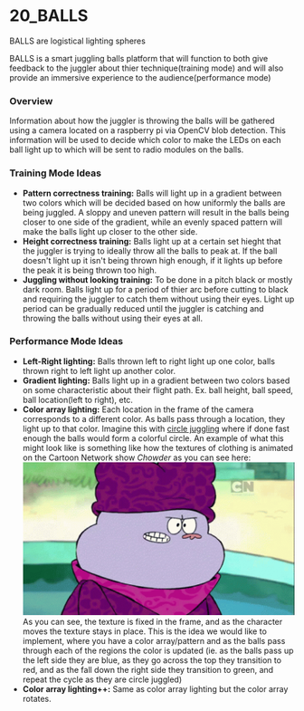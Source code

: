# 20_BALLS
BALLS are logistical lighting spheres



BALLS is a smart juggling balls platform that will function to both give feedback to the juggler about thier technique(training mode) and will also provide an immersive experience to the audience(performance mode)
### Overview
Information about how the juggler is throwing the balls will be gathered using a camera located on a raspberry pi via OpenCV blob detection. This information will be used to decide which color to make the LEDs on each ball light up to which will be sent to radio modules on the balls. 

### Training Mode Ideas
* **Pattern correctness training:** Balls will light up in a gradient between two colors which will be decided based on how uniformly the balls are being juggled. A sloppy and uneven pattern will result in the balls being closer to one side of the gradient, while an evenly spaced pattern will make the balls light up closer to the other side.
* **Height correctness training:** Balls light up at a certain set hieght that the juggler is trying to ideally throw all the balls to peak at. If the ball doesn't light up it isn't being thrown high enough, if it lights up before the peak it is being thrown too high.
* **Juggling without looking training:** To be done in a pitch black or mostly dark room. Balls light up for a period of thier arc before cutting to black and requiring the juggler to catch them without using their eyes. Light up period can be gradually reduced until the juggler is catching and throwing the balls without using their eyes at all.

### Performance Mode Ideas
* **Left-Right lighting:** Balls thrown left to right light up one color, balls thrown right to left light up another color.
* **Gradient lighting:** Balls light up in a gradient between two colors based on some characteristic about their flight path. Ex. ball height, ball speed, ball location(left to right), etc.
* **Color array lighting:** Each location in the frame of the camera corresponds to a different color. As balls pass through a location, they light up to that color. Imagine this with [circle juggling](https://www.libraryofjuggling.com/Tricks/3balltricks/Shower.html) where if done fast enough the balls would form a colorful circle.
An example of what this might look like is something like how the textures of clothing is animated on the Cartoon Network show *Chowder* as you can see here:
![Chowder Texture](tenor.gif)
As you can see, the texture is fixed in the frame, and as the character moves the texture stays in place. This is the idea we would like to implement, where you have a color array/pattern and as the balls pass through each of the regions the color is updated (ie. as the balls pass up the left side they are blue, as they go across the top they transition to red, and as the fall down the right side they transition to green, and repeat the cycle as they are circle juggled)
* **Color array lighting++:** Same as color array lighting but the color array rotates.
